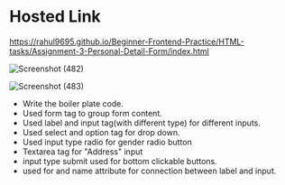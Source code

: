 # Hosted Link
https://rahul9695.github.io/Beginner-Frontend-Practice/HTML-tasks/Assignment-3-Personal-Detail-Form/index.html

![Screenshot (482)](https://github.com/rahul9695/Geekster-tasks/assets/120627949/d7411f63-7b23-4d99-a5f8-72d89182e84d)

![Screenshot (483)](https://github.com/rahul9695/Geekster-tasks/assets/120627949/66d7218c-2e0b-4299-acdd-2d509b2a0255)

* Write the boiler plate code.
* Used form tag to group form content.
* Used label and input tag(with different type) for different inputs.
* Used select and option tag for drop down.
* Used input type radio for gender radio button
* Textarea tag for "Address" input
* input type submit used for bottom clickable buttons.
* used for and name attribute for connection between label and input.


